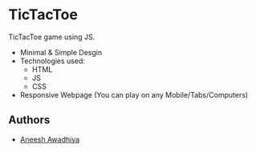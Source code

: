 
# TicTacToe

TicTacToe game using JS.
- Minimal & Simple Desgin
- Technologies used:
    - HTML
    - JS
    - CSS
- Responsive Webpage (You can play on any Mobile/Tabs/Computers)


## Authors

- [Aneesh Awadhiya](https://github.com/aneeshawadhiya)

  
